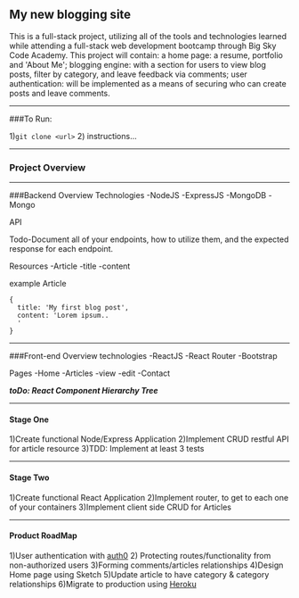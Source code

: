 ## My new blogging site

This is a full-stack project, utilizing all of the tools and technologies learned while
attending a full-stack web development bootcamp through Big Sky Code Academy.
This project will contain:
 a home page: a resume, portfolio and 'About Me'; blogging engine: with a section for users to view blog posts, filter by category, and leave
 feedback via comments;
 user authentication: will be implemented as a means of
 securing who can create posts and leave comments.
___________________________
###To Run:

1)`git clone <url>`
2) instructions...





___________________________
### Project Overview




__________________________
###Backend Overview
Technologies
  -NodeJS
  -ExpressJS
  -MongoDB
  -Mongo


API

Todo-Document all of your endpoints, how to utilize them, and the expected response for each endpoint.

Resources
-Article
  -title
  -content

example
Article
```
{
  title: 'My first blog post',
  content: 'Lorem ipsum..
  '
}
```
___________________________
###Front-end Overview
technologies
  -ReactJS
  -React Router
  -Bootstrap

Pages
  -Home
  -Articles
    -view
    -edit
  -Contact

  ***toDo: React Component Hierarchy Tree***


___________________________

#### Stage One
1)Create functional Node/Express Application
2)Implement CRUD restful API for article resource
3)TDD: Implement at least 3 tests

___________________________

#### Stage Two
1)Create functional React Application
2)Implement router, to get to each one of your containers
3)Implement client side CRUD for Articles

___________________________
#### Product RoadMap
1)User authentication with [auth0](https://auth0.com/)
2) Protecting routes/functionality from non-authorized users
3)Forming comments/articles relationships
4)Design Home page using Sketch
5)Update article to have category & category relationships
6)Migrate to production using [Heroku](https://heroku.com)
